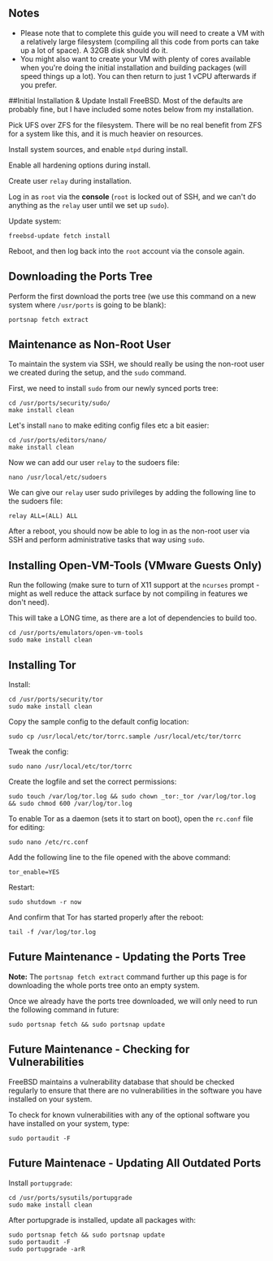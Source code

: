 ## Notes
* Please note that to complete this guide you will need to create a VM with a relatively large filesystem (compiling all this code from ports can take up a lot of space). A 32GB disk should do it.
* You might also want to create your VM with plenty of cores available when you're doing the initial installation and building packages (will speed things up a lot). You can then return to just 1 vCPU afterwards if you prefer.


##Initial Installation & Update
Install FreeBSD. Most of the defaults are probably fine, but I have included some notes below from my installation.

Pick UFS over ZFS for the filesystem. There will be no real benefit from ZFS for a system like this, and it is much heavier on resources.

Install system sources, and enable `ntpd` during install.

Enable all hardening options during install.

Create user `relay` during installation.

Log in as `root` via the **console** (`root` is locked out of SSH, and we can't do anything as the `relay` user until we set up `sudo`).

Update system:
```
freebsd-update fetch install
```

Reboot, and then log back into the `root` account via the console again.


## Downloading the Ports Tree
Perform the first download the ports tree (we use this command on a new system where `/usr/ports` is going to be blank):
```
portsnap fetch extract
```


## Maintenance as Non-Root User
To maintain the system via SSH, we should really be using the non-root user we created during the setup, and the `sudo` command.

First, we need to install `sudo` from our newly synced ports tree:
```
cd /usr/ports/security/sudo/
make install clean
```

Let's install `nano` to make editing config files etc a bit easier:
```
cd /usr/ports/editors/nano/
make install clean
```

Now we can add our user `relay` to the sudoers file:
```
nano /usr/local/etc/sudoers
```

We can give our `relay` user sudo privileges by adding the following line to the sudoers file:
```
relay ALL=(ALL) ALL
```

After a reboot, you should now be able to log in as the non-root user via SSH and perform administrative tasks that way using `sudo`.


## Installing Open-VM-Tools (VMware Guests Only)
Run the following (make sure to turn of X11 support at the `ncurses` prompt - might as well reduce the attack surface by not compiling in features we don't need).

This will take a LONG time, as there are a lot of dependencies to build too.
```
cd /usr/ports/emulators/open-vm-tools
sudo make install clean
```


## Installing Tor
Install:
```
cd /usr/ports/security/tor
sudo make install clean
```

Copy the sample config to the default config location:
```
sudo cp /usr/local/etc/tor/torrc.sample /usr/local/etc/tor/torrc
```

Tweak the config:
```
sudo nano /usr/local/etc/tor/torrc
```

Create the logfile and set the correct permissions:
```
sudo touch /var/log/tor.log && sudo chown _tor:_tor /var/log/tor.log && sudo chmod 600 /var/log/tor.log
```

To enable Tor as a daemon (sets it to start on boot), open the `rc.conf` file for editing:
```
sudo nano /etc/rc.conf
```

Add the following line to the file opened with the above command:
```
tor_enable=YES
```

Restart:
```
sudo shutdown -r now
```

And confirm that Tor has started properly after the reboot:
```
tail -f /var/log/tor.log
```


## Future Maintenance - Updating the Ports Tree
**Note:** The `portsnap fetch extract` command further up this page is for downloading the whole ports tree onto an empty system.

Once we already have the ports tree downloaded, we will only need to run the following command in future:
```
sudo portsnap fetch && sudo portsnap update
```


## Future Maintenance - Checking for Vulnerabilities
FreeBSD maintains a vulnerability database that should be checked regularly to ensure that there are no vulnerabilities in the software you have installed on your system.

To check for known vulnerabilities with any of the optional software you have installed on your system, type:
```
sudo portaudit -F
```


## Future Maintenace - Updating All Outdated Ports
Install `portupgrade`:
```
cd /usr/ports/sysutils/portupgrade
sudo make install clean
```

After portupgrade is installed, update all packages with:
```
sudo portsnap fetch && sudo portsnap update
sudo portaudit -F
sudo portupgrade -arR
```

